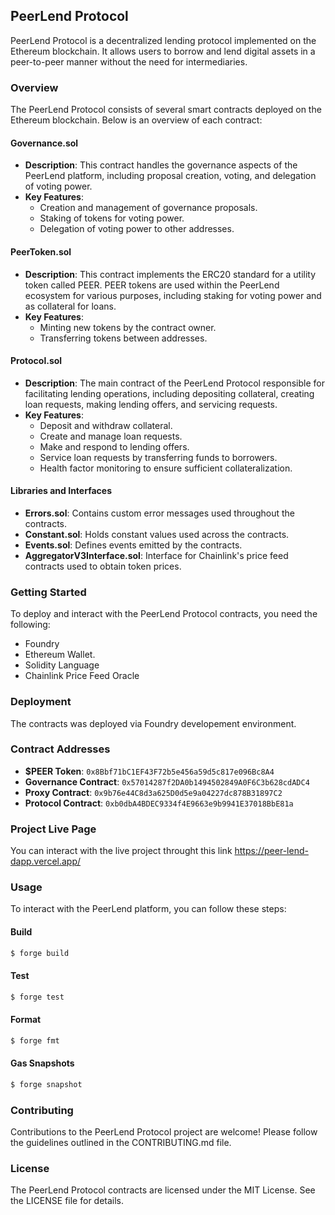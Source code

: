 ## PeerLend Protocol

PeerLend Protocol is a decentralized lending protocol implemented on the Ethereum blockchain. It allows users to borrow and lend digital assets in a peer-to-peer manner without the need for intermediaries.

### Overview

The PeerLend Protocol consists of several smart contracts deployed on the Ethereum blockchain. Below is an overview of each contract:

#### Governance.sol

- **Description**: This contract handles the governance aspects of the PeerLend platform, including proposal creation, voting, and delegation of voting power.
- **Key Features**:
  - Creation and management of governance proposals.
  - Staking of tokens for voting power.
  - Delegation of voting power to other addresses.

#### PeerToken.sol

- **Description**: This contract implements the ERC20 standard for a utility token called PEER. PEER tokens are used within the PeerLend ecosystem for various purposes, including staking for voting power and as collateral for loans.
- **Key Features**:
  - Minting new tokens by the contract owner.
  - Transferring tokens between addresses.

#### Protocol.sol

- **Description**: The main contract of the PeerLend Protocol responsible for facilitating lending operations, including depositing collateral, creating loan requests, making lending offers, and servicing requests.
- **Key Features**:
  - Deposit and withdraw collateral.
  - Create and manage loan requests.
  - Make and respond to lending offers.
  - Service loan requests by transferring funds to borrowers.
  - Health factor monitoring to ensure sufficient collateralization.

#### Libraries and Interfaces

- **Errors.sol**: Contains custom error messages used throughout the contracts.
- **Constant.sol**: Holds constant values used across the contracts.
- **Events.sol**: Defines events emitted by the contracts.
- **AggregatorV3Interface.sol**: Interface for Chainlink's price feed contracts used to obtain token prices.

### Getting Started

To deploy and interact with the PeerLend Protocol contracts, you need the following:

- Foundry 
- Ethereum Wallet.
- Solidity Language
- Chainlink Price Feed Oracle

### Deployment

The contracts was deployed via Foundry developement environment.

### Contract Addresses

- **$PEER Token**: `0x8Bbf71bC1EF43F72b5e456a59d5c817e096Bc8A4`
- **Governance Contract**: `0x57014287f2DA0b1494502849A0F6C3b628cdADC4`
- **Proxy Contract**: `0x9b76e44C8d3a625D0d5e9a04227dc878B31897C2`
- **Protocol Contract**: `0xb0dbA4BDEC9334f4E9663e9b9941E37018BbE81a`

### Project Live Page

You can interact with the live project throught this link https://peer-lend-dapp.vercel.app/


### Usage

To interact with the PeerLend platform, you can follow these steps:

#### Build

```bash
$ forge build
```

#### Test

```bash
$ forge test
```

#### Format

```bash
$ forge fmt
```

#### Gas Snapshots

```bash
$ forge snapshot
```


### Contributing

Contributions to the PeerLend Protocol project are welcome! Please follow the guidelines outlined in the CONTRIBUTING.md file.

### License

The PeerLend Protocol contracts are licensed under the MIT License. See the LICENSE file for details.

